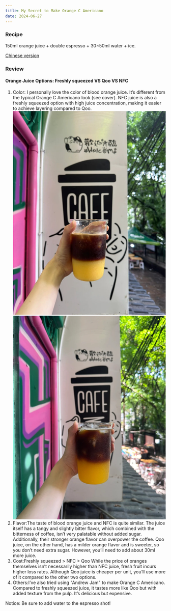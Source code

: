 ```yaml
---
title: My Secret to Make Orange C Americano
date: 2024-06-27
---
```


### Recipe

150ml orange juice + double espresso + 30~50ml water + ice.

[Chinese version](https://www.xiaohongshu.com/explore/667d0b64000000001d01bb40?xsec_token=AB2HMiK3qLo9BQK9tWGrZKQiE5LdC3y6S9m1Zm97DqoYQ=&xsec_source=pc_user)

<!--more-->

### Review

#### Orange Juice Options: Freshly squeezed VS Qoo VS NFC 

1. Color: I personally love the color of blood orange juice. It’s different from the typical Orange C Americano look (see cover).
NFC juice is also a freshly squeezed option with high juice concentration, making it easier to achieve layering compared to Qoo.
![](./NFC.jpg)
![](./Qoo.jpg)
1. Flavor:The taste of blood orange juice and NFC is quite similar. The juice itself has a tangy and slightly bitter flavor, which combined with the bitterness of coffee, isn’t very palatable without added sugar. Additionally, their stronger orange flavor can overpower the coffee.
Qoo juice, on the other hand, has a milder orange flavor and is sweeter, so you don’t need extra sugar. However, you’ll need to add about 30ml more juice.
1. Cost:Freshly squeezed > NFC > Qoo
While the price of oranges themselves isn’t necessarily higher than NFC juice, fresh fruit incurs higher loss rates. Although Qoo juice is cheaper per unit, you’ll use more of it compared to the other two options.
1. Others:I’ve also tried using "Andrew Jam" to make Orange C Americano. Compared to freshly squeezed juice, it tastes more like Qoo but with added texture from the pulp. It’s delicious but expensive.

Notice: Be sure to add water to the espresso shot!
